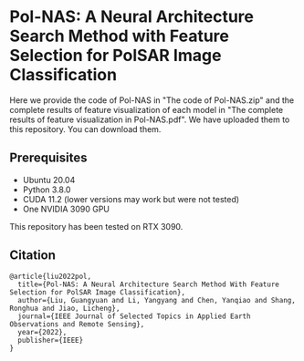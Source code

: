 # Pol-NAS: A Neural Architecture Search Method with Feature Selection for PolSAR Image Classification

Here we provide the code of Pol-NAS in "The code of Pol-NAS.zip" and the complete results of feature visualization of each model in "The complete results of feature visualization in Pol-NAS.pdf". We have uploaded them to this repository. You can download them.

## Prerequisites
- Ubuntu 20.04
- Python 3.8.0
- CUDA 11.2 (lower versions may work but were not tested)
- One NVIDIA 3090 GPU

This repository has been tested on RTX 3090.

## Citation
```
@article{liu2022pol,
  title={Pol-NAS: A Neural Architecture Search Method With Feature Selection for PolSAR Image Classification},
  author={Liu, Guangyuan and Li, Yangyang and Chen, Yanqiao and Shang, Ronghua and Jiao, Licheng},
  journal={IEEE Journal of Selected Topics in Applied Earth Observations and Remote Sensing},
  year={2022},
  publisher={IEEE}
}
```
